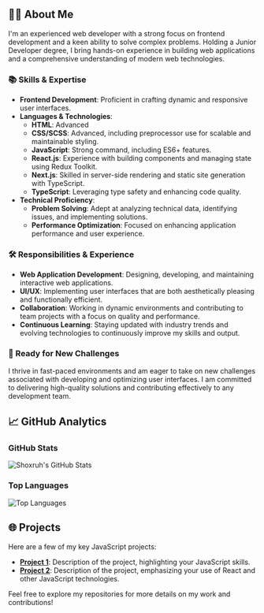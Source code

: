 ## 👨‍💻 About Me

I'm an experienced web developer with a strong focus on frontend development and a keen ability to solve complex problems. Holding a Junior Developer degree, I bring hands-on experience in building web applications and a comprehensive understanding of modern web technologies.

### 📚 Skills & Expertise
- **Frontend Development**: Proficient in crafting dynamic and responsive user interfaces.
- **Languages & Technologies**:
  - **HTML**: Advanced
  - **CSS/SCSS**: Advanced, including preprocessor use for scalable and maintainable styling.
  - **JavaScript**: Strong command, including ES6+ features.
  - **React.js**: Experience with building components and managing state using Redux Toolkit.
  - **Next.js**: Skilled in server-side rendering and static site generation with TypeScript.
  - **TypeScript**: Leveraging type safety and enhancing code quality.
- **Technical Proficiency**:
  - **Problem Solving**: Adept at analyzing technical data, identifying issues, and implementing solutions.
  - **Performance Optimization**: Focused on enhancing application performance and user experience.

### 🛠️ Responsibilities & Experience
- **Web Application Development**: Designing, developing, and maintaining interactive web applications.
- **UI/UX**: Implementing user interfaces that are both aesthetically pleasing and functionally efficient.
- **Collaboration**: Working in dynamic environments and contributing to team projects with a focus on quality and performance.
- **Continuous Learning**: Staying updated with industry trends and evolving technologies to continuously improve my skills and output.

### 🌟 Ready for New Challenges
I thrive in fast-paced environments and am eager to take on new challenges associated with developing and optimizing user interfaces. I am committed to delivering high-quality solutions and contributing effectively to any development team.

## 📈 GitHub Analytics

### GitHub Stats
![Shoxruh's GitHub Stats](https://github-readme-stats.vercel.app/api?username=shox404&show_icons=true&hide_title=true&hide=prs&count_private=true&hide_border=true&bg_color=ffffff&text_color=333333&title_color=007bff)

### Top Languages
![Top Languages](https://github-readme-stats.vercel.app/api/top-langs/?username=shox404&layout=compact&hide_title=true&hide_border=true&bg_color=ffffff&text_color=333333&title_color=007bff)

## 🌐 Projects
Here are a few of my key JavaScript projects:
- **[Project 1](https://github.com/shox404/project1)**: Description of the project, highlighting your JavaScript skills.
- **[Project 2](https://github.com/shox404/project2)**: Description of the project, emphasizing your use of React and other JavaScript technologies.

Feel free to explore my repositories for more details on my work and contributions!

